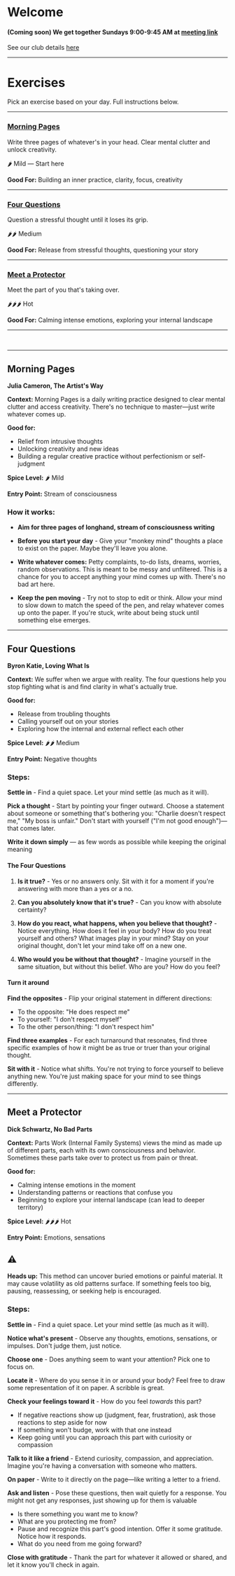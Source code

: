 <!-- ---
title: Exercises
layout: page
--- -->

# Welcome

#### (Coming soon) We get together Sundays 9:00-9:45 AM at [meeting link](https://meet.google.com/example)

See our club details [here](https://google.com)

---

# Exercises

Pick an exercise based on your day. Full instructions below.

---

### [Morning Pages](#morning-pages-full)

Write three pages of whatever's in your head. Clear mental clutter and unlock creativity.

🌶️ Mild — Start here

**Good For:** Building an inner practice, clarity, focus, creativity  

---

### [Four Questions](#four-questions-full)

Question a stressful thought until it loses its grip.

🌶️🌶️ Medium

**Good For:** Release from stressful thoughts, questioning your story  

---

### [Meet a Protector](#meet-a-protector-full)

Meet the part of you that's taking over.

🌶️🌶️🌶️ Hot

**Good For:** Calming intense emotions, exploring your internal landscape  

---

<br />

---

## <a id="morning-pages-full"></a> Morning Pages
**Julia Cameron, The Artist's Way**

**Context:** Morning Pages is a daily writing practice designed to clear mental clutter and access creativity. There's no technique to master—just write whatever comes up.

**Good for:**
- Relief from intrusive thoughts
- Unlocking creativity and new ideas
- Building a regular creative practice without perfectionism or self-judgment

**Spice Level:** 🌶️ Mild

**Entry Point:** Stream of consciousness

<div class="how-it-works" markdown="1"> 

### How it works:

- **Aim for three pages of longhand, stream of consciousness writing**

- **Before you start your day** - Give your "monkey mind" thoughts a place to exist on the paper. Maybe they'll leave you alone.

- **Write whatever comes:** Petty complaints, to-do lists, dreams, worries, random observations. This is meant to be messy and unfiltered. This is a chance for you to accept anything your mind comes up with. There's no bad art here.

- **Keep the pen moving** - Try not to stop to edit or think. Allow your mind to slow down to match the speed of the pen, and relay whatever comes up onto the paper. If you're stuck, write about being stuck until something else emerges.

</div> 

---

## <a id="four-questions-full"></a> Four Questions
**Byron Katie, Loving What Is**

**Context:** We suffer when we argue with reality. The four questions help you stop fighting what is and find clarity in what's actually true.

**Good for:**
- Release from troubling thoughts
- Calling yourself out on your stories
- Exploring how the internal and external reflect each other

**Spice Level:** 🌶️🌶️ Medium

**Entry Point:** Negative thoughts

<div class="how-it-works" markdown="1"> 

### Steps:

**Settle in** - Find a quiet space. Let your mind settle (as much as it will).

**Pick a thought** - Start by pointing your finger outward. Choose a statement about someone or something that's bothering you: "Charlie doesn't respect me,"  "My boss is unfair." Don't start with yourself ("I'm not good enough")—that comes later.

**Write it down simply** — as few words as possible while keeping the original meaning

#### The Four Questions
1. **Is it true?** - Yes or no answers only. Sit with it for a moment if you're answering with more than a yes or a no.

1. **Can you absolutely know that it's true?** - Can you know with absolute certainty?

1. **How do you react, what happens, when you believe that thought?** - Notice everything. How does it feel in your body? How do you treat yourself and others? What images play in your mind? Stay on your original thought, don't let your mind take off on a new one.

1. **Who would you be without that thought?** - Imagine yourself in the same situation, but without this belief. Who are you? How do you feel?

#### Turn it around

**Find the opposites** - Flip your original statement in different directions:

- To the opposite: "He does respect me"
- To yourself: "I don't respect myself"
- To the other person/thing: "I don't respect him"

**Find three examples** - For each turnaround that resonates, find three specific examples of how it might be as true or truer than your original thought.

**Sit with it** - Notice what shifts. You're not trying to force yourself to believe anything new. You're just making space for your mind to see things differently.

</div> 

---

## <a id="meet-a-protector-full"></a> Meet a Protector
**Dick Schwartz, No Bad Parts**

**Context:** Parts Work (Internal Family Systems) views the mind as made up of different parts, each with its own consciousness and behavior. Sometimes these parts take over to protect us from pain or threat.

**Good for:**
- Calming intense emotions in the moment
- Understanding patterns or reactions that confuse you
- Beginning to explore your internal landscape (can lead to deeper territory)

**Spice Level:** 🌶️🌶️🌶️ Hot

**Entry Point:** Emotions, sensations

## ⚠️

**Heads up:** This method can uncover buried emotions or painful material. It may cause volatility as old patterns surface. If something feels too big, pausing, reassessing, or seeking help is encouraged.

<div class="how-it-works" markdown="1"> 

### Steps:

**Settle in** - Find a quiet space. Let your mind settle (as much as it will).

**Notice what's present** - Observe any thoughts, emotions, sensations, or impulses. Don't judge them, just notice.

**Choose one** - Does anything seem to want your attention? Pick one to focus on.

**Locate it** - Where do you sense it in or around your body? Feel free to draw some representation of it on paper. A scribble is great.

**Check your feelings toward it** - How do you feel _towards_ this part?
   - If negative reactions show up (judgment, fear, frustration), ask those reactions to step aside for now
   - If something won't budge, work with that one instead
   - Keep going until you can approach this part with curiosity or compassion

**Talk to it like a friend** - Extend curiosity, compassion, and appreciation. Imagine you're having a conversation with someone who matters.

**On paper** - Write to it directly on the page—like writing a letter to a friend.

**Ask and listen** - Pose these questions, then wait quietly for a response. You might not get any responses, just showing up for them is valuable
   - Is there something you want me to know?
   - What are you protecting me from?
   - Pause and recognize this part's good intention. Offer it some gratitude. Notice how it responds.
   - What do you need from me going forward?

**Close with gratitude** - Thank the part for whatever it allowed or shared, and let it know you'll check in again.

</div>
